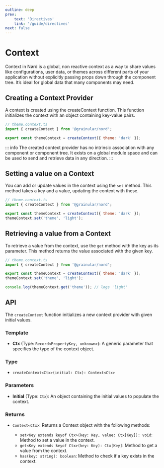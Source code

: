 ```yaml
---
outline: deep
prev:
    text: 'Directives'
    link: '/guide/directives'
next: false
---
```


<!-- @format -->

# Context

Context in Nørd is a global, non reactive context as a way to share values like configurations, user data, or themes across different parts of your application without explicitly passing props down through the component tree. It’s ideal for global data that many components may need.

## Creating a Context Provider

A context is created using the createContext function. This function initializes the context with an object containing key-value pairs.

```js
// theme.context.ts
import { createContext } from '@grainular/nord';

export const themeContext = createContext({ theme: 'dark' });
```

::: info
The created context provider has no intrinsic association with any component or component tree. It exists on a global module space and can be used to send and retrieve data in any direction.
:::

## Setting a value on a Context

You can add or update values in the context using the `set` method. This method takes a key and a value, updating the context with these.

```js
// theme.context.ts
import { createContext } from '@grainular/nord';

export const themeContext = createContext({ theme: 'dark' });
themeContext.set('theme', 'light');
```

## Retrieving a value from a Context

To retrieve a value from the context, use the `get` method with the key as its parameter. This method returns the value associated with the given key.

```js
// theme.context.ts
import { createContext } from '@grainular/nord';

export const themeContext = createContext({ theme: 'dark' });
themeContext.set('theme', 'light');

console.log(themeContext.get('theme')); // logs 'light'
```

## API

The `createContext` function initializes a new context provider with given initial values.

### Template

-   **Ctx** (Type: `Record<PropertyKey, unknown>`): A generic parameter that specifies the type of the context object.

### Type

-   `createContext<Ctx>(initial: Ctx): Context<Ctx>`

### Parameters

-   **Initial** (Type: `Ctx`): An object containing the initial values to populate the context.

### Returns

-   `Context<Ctx>`: Returns a Context object with the following methods:

    -   `set<Key extends keyof Ctx>(key: Key, value: Ctx[Key]): void`: Method to set a value in the context.
    -   `get<Key extends keyof Ctx>(key: Key): Ctx[Key]`: Method to get a value from the context.
    -   `has(key: string): boolean`: Method to check if a key exists in the context.
